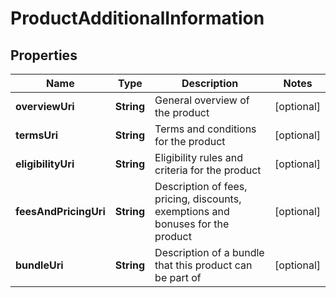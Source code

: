 
# ProductAdditionalInformation

## Properties
Name | Type | Description | Notes
------------ | ------------- | ------------- | -------------
**overviewUri** | **String** | General overview of the product |  [optional]
**termsUri** | **String** | Terms and conditions for the product |  [optional]
**eligibilityUri** | **String** | Eligibility rules and criteria for the product |  [optional]
**feesAndPricingUri** | **String** | Description of fees, pricing, discounts, exemptions and bonuses for the product |  [optional]
**bundleUri** | **String** | Description of a bundle that this product can be part of |  [optional]



